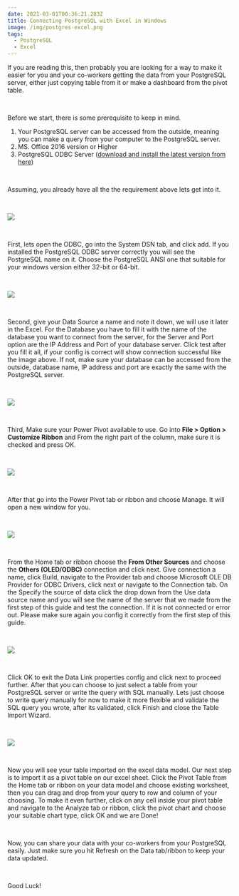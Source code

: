 ```yaml
---
date: 2021-03-01T00:36:21.283Z
title: Connecting PostgreSQL with Excel in Windows
image: /img/postgres-excel.png
tags:
  - PostgreSQL
  - Excel
---
```

<!--StartFragment-->

If you are reading this, then probably you are looking for a way to make it easier for you and your co-workers getting the data from your PostgreSQL server, either just copying table from it or make a dashboard from the pivot table.

<br/>

Before we start, there is some prerequisite to keep in mind.

1. Your PostgreSQL server can be accessed from the outside, meaning you can make a query from your computer to the PostgreSQL server.
2. MS. Office 2016 version or Higher
3. PostgreSQL ODBC Server ([download and install the latest version from here](https://www.postgresql.org/ftp/odbc/versions/msi/))

<br/>

Assuming, you already have all the the requirement above lets get into it.

<br/>

![](/img/odbc.png)

<br/>

First, lets open the ODBC, go into the System DSN tab, and click add. If you installed the PostgreSQL ODBC server correctly you will see the PostgreSQL name on it. Choose the PostgreSQL ANSI one that suitable for your windows version either 32-bit or 64-bit.

<br/>

![](/img/odbc2.png)

<br/>

Second, give your Data Source a name and note it down, we will use it later in the Excel. For the Database you have to fill it with the name of the database you want to connect from the server, for the Server and Port option are the IP Address and Port of your database server. Click test after you fill it all, if your config is correct will show connection successful like the image above. If not, make sure your database can be accessed from the outside, database name, IP address and port are exactly the same with the PostgreSQL server.

<br/>

![](/img/power_pivot.png)

<br/>

Third, Make sure your Power Pivot available to use. Go into **File > Option > Customize Ribbon** and From the right part of the column, make sure it is checked and press OK.

<br/>

![](/img/power-pivot-tab.png)

<br/>

After that go into the Power Pivot tab or ribbon and choose Manage. It will open a new window for you.

<br/>

![](/img/data-model.png)

<br/>

From the Home tab or ribbon choose the **From Other Sources** and choose the **Others (OLED/ODBC)** connection and click next. Give connection a name, click Build, navigate to the Provider tab and choose Microsoft OLE DB Provider for ODBC Drivers, click next or navigate to the Connection tab. On the Specify the source of data click the drop down from the Use data source name and you will see the name of the server that we made from the first step of this guide and test the connection. If it is not connected or error out. Please make sure again you config it correctly from the first step of this guide.

<br/>

![](/img/data-model2.png)

<br/>

Click OK to exit the Data Link properties config and click next to proceed further. After that you can choose to just select a table from your PostgreSQL server or write the query with SQL manually. Lets just choose to write query manually for now to make it more flexible and validate the SQL query you wrote, after its validated, click Finish and close the Table Import Wizard.

<br/>

![](/img/pivot-table-chart.png)

<br/>

Now you will see your table imported on the excel data model. Our next step is to import it as a pivot table on our excel sheet. Click the Pivot Table from the Home tab or ribbon on your data model and choose existing worksheet, then you can drag and drop from your query to row and column of your choosing. To make it even further, click on any cell inside your pivot table and navigate to the Analyze tab or ribbon, click the pivot chart and choose your suitable chart type, click OK and we are Done!

<br/>

Now, you can share your data with your co-workers from your PostgreSQL easily. Just make sure you hit Refresh on the Data tab/ribbon to keep your data updated.

<br/>

Good Luck!

<!--EndFragment-->